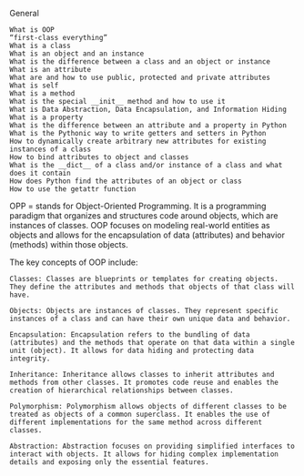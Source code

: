 General

    What is OOP
    “first-class everything”
    What is a class
    What is an object and an instance
    What is the difference between a class and an object or instance
    What is an attribute
    What are and how to use public, protected and private attributes
    What is self
    What is a method
    What is the special __init__ method and how to use it
    What is Data Abstraction, Data Encapsulation, and Information Hiding
    What is a property
    What is the difference between an attribute and a property in Python
    What is the Pythonic way to write getters and setters in Python
    How to dynamically create arbitrary new attributes for existing instances of a class
    How to bind attributes to object and classes
    What is the __dict__ of a class and/or instance of a class and what does it contain
    How does Python find the attributes of an object or class
    How to use the getattr function

OPP = stands for Object-Oriented Programming. It is a programming paradigm that organizes and structures code around objects, which are instances of classes. OOP focuses on modeling real-world entities as objects and allows for the encapsulation of data (attributes) and behavior (methods) within those objects.

The key concepts of OOP include:

    Classes: Classes are blueprints or templates for creating objects. They define the attributes and methods that objects of that class will have.

    Objects: Objects are instances of classes. They represent specific instances of a class and can have their own unique data and behavior.

    Encapsulation: Encapsulation refers to the bundling of data (attributes) and the methods that operate on that data within a single unit (object). It allows for data hiding and protecting data integrity.

    Inheritance: Inheritance allows classes to inherit attributes and methods from other classes. It promotes code reuse and enables the creation of hierarchical relationships between classes.

    Polymorphism: Polymorphism allows objects of different classes to be treated as objects of a common superclass. It enables the use of different implementations for the same method across different classes.

    Abstraction: Abstraction focuses on providing simplified interfaces to interact with objects. It allows for hiding complex implementation details and exposing only the essential features.
